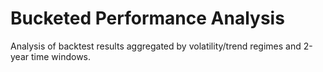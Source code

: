 # Bucketed Performance Analysis

Analysis of backtest results aggregated by volatility/trend regimes and 2-year time windows.

